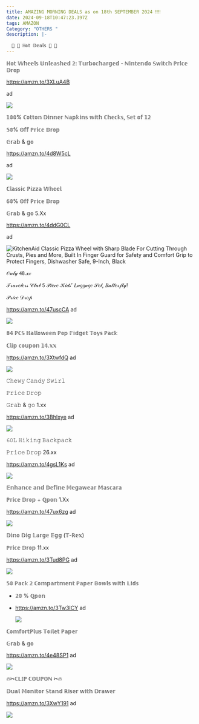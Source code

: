 ```yaml
---
title: AMAZING MORNING DEALS as on 18th SEPTEMBER 2024 ‼‼
date: 2024-09-18T10:47:23.397Z
tags: AMAZON
Category: "OTHERS "
description: |-
  
  🎀 🐤 ℍ𝕠𝕥 𝔻𝕖𝕒𝕝𝕤 🎀 🐤
---
```

ℍ𝕠𝕥 𝕎𝕙𝕖𝕖𝕝𝕤 𝕌𝕟𝕝𝕖𝕒𝕤𝕙𝕖𝕕 𝟚: 𝕋𝕦𝕣𝕓𝕠𝕔𝕙𝕒𝕣𝕘𝕖𝕕 - ℕ𝕚𝕟𝕥𝕖𝕟𝕕𝕠 𝕊𝕨𝕚𝕥𝕔𝕙 
ℙ𝕣𝕚𝕔𝕖 𝔻𝕣𝕠𝕡 

https://amzn.to/3XLuA4B

a﻿d 

<!--StartFragment-->

![](https://m.media-amazon.com/images/I/81Zk-KM629L._AC_SL1500_.jpg)

𝟙𝟘𝟘% ℂ𝕠𝕥𝕥𝕠𝕟 𝔻𝕚𝕟𝕟𝕖𝕣 ℕ𝕒𝕡𝕜𝕚𝕟𝕤 𝕨𝕚𝕥𝕙 ℂ𝕙𝕖𝕔𝕜𝕤, 𝕊𝕖𝕥 𝕠𝕗 𝟙𝟚

𝟝𝟘% 𝕆𝕗𝕗 ℙ𝕣𝕚𝕔𝕖 𝔻𝕣𝕠𝕡 

𝔾𝕣𝕒𝕓 & 𝕘𝕠

https://amzn.to/4d8W5cL 

a﻿d 

<!--StartFragment-->

![](https://m.media-amazon.com/images/I/91RCpPIasCL._AC_SL1500_.jpg)

ℂ𝕝𝕒𝕤𝕤𝕚𝕔 ℙ𝕚𝕫𝕫𝕒 𝕎𝕙𝕖𝕖𝕝

𝟞𝟘% 𝕆𝕗𝕗 ℙ𝕣𝕚𝕔𝕖 𝔻𝕣𝕠𝕡 

𝔾𝕣𝕒𝕓 & 𝕘𝕠 5.Xx 

https://amzn.to/4ddG0CL

a﻿d <!--StartFragment-->

![KitchenAid Classic Pizza Wheel with Sharp Blade For Cutting Through Crusts, Pies and More, Built In Finger Guard for Safety and Comfort Grip to Protect Fingers, Dishwasher Safe, 9-Inch, Black](https://m.media-amazon.com/images/I/61zsVzkFqAL._AC_SX679_.jpg)



𝒪𝓃𝓁𝓎 𝟦𝟪.𝓍𝓍

𝒯𝓇𝒶𝓋𝑒𝓁𝑒𝓇𝓈 𝒞𝓁𝓊𝒷 𝟧 𝒫𝒾𝑒𝒸𝑒 𝒦𝒾𝒹𝓈’ 𝐿𝓊𝑔𝑔𝒶𝑔𝑒 𝒮𝑒𝓉, 𝐵𝓊𝓉𝓉𝑒𝓇𝒻𝓁𝓎! 


𝒫𝓇𝒾𝒸𝑒 𝒟𝓇𝑜𝓅 

https://amzn.to/47uscCA   ad <!--StartFragment-->

![](https://m.media-amazon.com/images/I/81DKGHR4KKL._AC_SL1500_.jpg)



𝟠𝟜 ℙℂ𝕊 ℍ𝕒𝕝𝕝𝕠𝕨𝕖𝕖𝕟 ℙ𝕠𝕡 𝔽𝕚𝕕𝕘𝕖𝕥 𝕋𝕠𝕪𝕤 ℙ𝕒𝕔𝕜 

ℂ𝕝𝕚𝕡 𝕔𝕠𝕦𝕡𝕠𝕟  𝟙𝟜.𝕩𝕩 

https://amzn.to/3XtwfdQ ad 

<!--StartFragment-->

![](https://m.media-amazon.com/images/I/91a1ltgG29L._AC_SL1500_.jpg)

<!--EndFragment-->



𝙲𝚑𝚎𝚠𝚢 𝙲𝚊𝚗𝚍𝚢 𝚂𝚠𝚒𝚛𝚕  

𝙿𝚛𝚒𝚌𝚎 𝙳𝚛𝚘𝚙 

𝙶𝚛𝚊𝚋 & 𝚐𝚘  1.xx 

https://amzn.to/3BhIxye    ad <!--StartFragment-->

![](https://m.media-amazon.com/images/I/81DCeRjResL._SL1500_.jpg)



𝟼𝟶𝙻 𝙷𝚒𝚔𝚒𝚗𝚐 𝙱𝚊𝚌𝚔𝚙𝚊𝚌𝚔

 𝙿𝚛𝚒𝚌𝚎 𝙳𝚛𝚘𝚙  26.xx 

https://amzn.to/4gsL1Ks   ad 

<!--StartFragment-->

![](https://m.media-amazon.com/images/I/81H2kCCJgJL._AC_SL1500_.jpg)

<!--EndFragment-->

𝔼𝕟𝕙𝕒𝕟𝕔𝕖 𝕒𝕟𝕕 𝔻𝕖𝕗𝕚𝕟𝕖 𝕄𝕖𝕘𝕒𝕨𝕖𝕒𝕣 𝕄𝕒𝕤𝕔𝕒𝕣𝕒

 ℙ𝕣𝕚𝕔𝕖 𝔻𝕣𝕠𝕡 + ℚ𝕡𝕠𝕟  1.Xx 

https://amzn.to/47ux6zg    ad <!--StartFragment-->

![](https://m.media-amazon.com/images/I/81NfTOfu76L._SL1500_.jpg)

<!--EndFragment--> 

𝔻𝕚𝕟𝕠 𝔻𝕚𝕘 𝕃𝕒𝕣𝕘𝕖 𝔼𝕘𝕘 (𝕋-ℝ𝕖𝕩)

 ℙ𝕣𝕚𝕔𝕖 𝔻𝕣𝕠𝕡   11.xx 

https://amzn.to/3Tud8PG    ad 

<!--StartFragment-->

![](https://m.media-amazon.com/images/I/815inAQgw5L._AC_SL1500_.jpg)

<!--EndFragment-->





𝟝𝟘 ℙ𝕒𝕔𝕜 𝟚 ℂ𝕠𝕞𝕡𝕒𝕣𝕥𝕞𝕖𝕟𝕥 ℙ𝕒𝕡𝕖𝕣 𝔹𝕠𝕨𝕝𝕤 𝕨𝕚𝕥𝕙 𝕃𝕚𝕕𝕤 

* 𝟚𝟘 % ℚ𝕡𝕠𝕟 
* https://amzn.to/3Tw3ICY   ad <!--StartFragment-->

  ![](https://m.media-amazon.com/images/I/61O4mG3ULtL._AC_SL1200_.jpg)



ℂ𝕠𝕞𝕗𝕠𝕣𝕥ℙ𝕝𝕦𝕤 𝕋𝕠𝕚𝕝𝕖𝕥 ℙ𝕒𝕡𝕖𝕣

𝔾𝕣𝕒𝕓 & 𝕘𝕠 

https://amzn.to/4e48SP1    ad <!--StartFragment-->

![](https://m.media-amazon.com/images/I/81noXWXB-iL._AC_SL1500_.jpg)

<!--EndFragment-->

🔥✂ℂ𝕃𝕀ℙ ℂ𝕆𝕌ℙ𝕆ℕ  ✂🔥 

𝔻𝕦𝕒𝕝 𝕄𝕠𝕟𝕚𝕥𝕠𝕣 𝕊𝕥𝕒𝕟𝕕 ℝ𝕚𝕤𝕖𝕣 𝕨𝕚𝕥𝕙 𝔻𝕣𝕒𝕨𝕖𝕣 

https://amzn.to/3XwY191    ad <!--StartFragment-->

![](https://m.media-amazon.com/images/I/71U8rZZmydL._AC_SL1500_.jpg)

<!--EndFragment-->